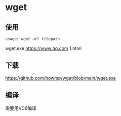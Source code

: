 # wget

## 使用

`usage: wget url filepath`

wget.exe https://www.qq.com 1.html

## 下载

<https://github.com/howmp/wget/blob/main/wget.exe>

## 编译

需要用VC6编译